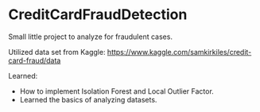 # CreditCardFraudDetection
Small little project to analyze for fraudulent cases.

Utilized data set from Kaggle: https://www.kaggle.com/samkirkiles/credit-card-fraud/data

Learned:
* How to implement Isolation Forest and Local Outlier Factor.
* Learned the basics of analyzing datasets.
